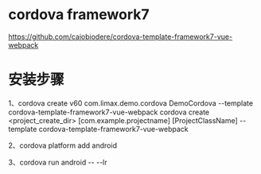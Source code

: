 # cordova framework7

https://github.com/caiobiodere/cordova-template-framework7-vue-webpack

# 安装步骤
1、cordova create v60 com.limax.demo.cordova DemoCordova --template cordova-template-framework7-vue-webpack
cordova create <project_create_dir> [com.example.projectname] [ProjectClassName] --template cordova-template-framework7-vue-webpack


2、cordova platform add android


3、cordova run android -- --lr

